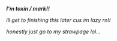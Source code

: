 ***I’m _toxin / mark!!_***

 *ill get to finishing this later cus im lazy rn!!*
 
 *honestly just go to my strawpage lol...*
<!---
toxin-catz/toxin-catz is a ✨ special ✨ repository because its `README.md` (this file) appears on your GitHub profile.
You can click the Preview link to take a look at your changes.
--->
